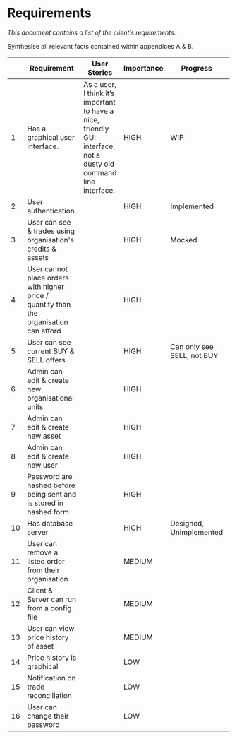 # Requirements
_This document contains a list of the client’s requirements._

Synthesise all relevant facts contained within appendices A & B.

|  | Requirement | User Stories | Importance | Progress | Notes |
| --- | --- | --- | --- | --- | --- |
| 1 | Has a graphical user interface. | As a user, I think it’s important to have a nice, friendly GUI interface, not a dusty old command line interface. | HIGH | WIP |
| 2 | User authentication. | | HIGH | Implemented |
| 3 | User can see & trades using organisation's credits & assets | | HIGH | Mocked |
| 4 | User cannot place orders with higher price / quantity than the organisation can afford | | HIGH | |
| 5 | User can see current BUY & SELL offers | | HIGH | Can only see SELL, not BUY |
| 6 | Admin can edit & create new organisational units| | HIGH | |
| 7 | Admin can edit & create new asset | | HIGH | |
| 8 | Admin can edit & create new user | | HIGH | |
| 9 | Password are hashed before being sent and is stored in hashed form | | HIGH | |
| 10 | Has database server | | HIGH | Designed, Unimplemented | |
| 11 | User can remove a listed order from their organisation | | MEDIUM | |
| 12 | Client & Server can run from a config file | | MEDIUM | |
| 13 | User can view price history of asset | | MEDIUM |
| 14 | Price history is graphical | | LOW | |
| 15 | Notification on trade reconciliation | | LOW |
| 16 | User can change their password | | LOW | |
